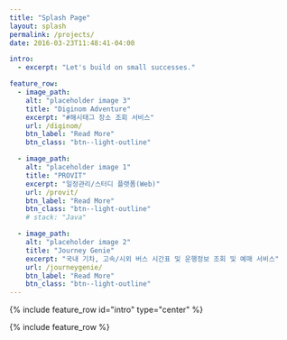 ```yaml
---
title: "Splash Page"
layout: splash
permalink: /projects/
date: 2016-03-23T11:48:41-04:00

intro:
  - excerpt: "Let's build on small successes."

feature_row:
  - image_path:
    alt: "placeholder image 3"
    title: "Diginom Adventure"
    excerpt: "#해시태그 장소 조회 서비스"
    url: /diginom/
    btn_label: "Read More"
    btn_class: "btn--light-outline"

  - image_path:
    alt: "placeholder image 1"
    title: "PROVIT"
    excerpt: "일정관리/스터디 플랫폼(Web)"
    url: /provit/
    btn_label: "Read More"
    btn_class: "btn--light-outline"
    # stack: "Java"

  - image_path:
    alt: "placeholder image 2"
    title: "Journey Genie"
    excerpt: "국내 기차, 고속/시외 버스 시간표 및 운행정보 조회 및 예매 서비스"
    url: /journeygenie/
    btn_label: "Read More"
    btn_class: "btn--light-outline"
---
```


{% include feature_row id="intro" type="center" %}

{% include feature_row %}

<!-- {% include feature_row %} -->

<!-- {% include feature_row id="feature_row2" type="left" %} -->

<!-- {% include feature_row id="feature_row3" type="right" %} -->

<!-- {% include feature_row id="feature_row4" type="center" %} -->

<!-- ---
title: 'Projects'
layout: splash
toc_label: 'Projects'
toc_icon: 'heart'
related: false
date: 2024-04-05
last_modified_at: 2024-04-05

gallery:
  - url: https://flic.kr/p/8a6Ven
    image_path: https://farm2.staticflickr.com/1272/4697500467_8294dac099_q.jpg
    alt: 'Black and grays with a hint of green'
  - url: https://flic.kr/p/8a738X
    image_path: https://farm5.staticflickr.com/4029/4697523701_249e93ba23_q.jpg
    alt: 'Made for open text placement'
  - url: https://flic.kr/p/8a6VXP
    image_path: https://farm5.staticflickr.com/4046/4697502929_72c612c636_q.jpg
    alt: 'Fog in the trees'
--- -->
<!-- # header:
#   overlay_color: '#000'
#   overlay_filter: '0.5'
#   overlay_image: /assets/images/unsplash-image-1.jpg
#   actions:
#     - label: 'Download'
#       url: 'https://github.com/mmistakes/minimal-mistakes/'
#   caption: 'Photo credit: [**Unsplash**](https://unsplash.com)'
# excerpt: 'Bacon ipsum dolor sit amet salami ham hock ham, hamburger corned beef short ribs kielbasa biltong t-bone drumstick tri-tip tail sirloin pork chop.' -->
<!-- # feature_row2:
#   - image_path: /assets/images/unsplash-gallery-image-2-th.jpg
#     alt: 'placeholder image 2'
#     title: 'Placeholder Image Left Aligned'
#     excerpt: 'This is some sample content that goes here with **Markdown** formatting. Left aligned with `type="left"`'
#     url: '#test-link'
#     btn_label: 'Read More'
#     btn_class: 'btn--primary'
# feature_row3:
#   - image_path: /assets/images/unsplash-gallery-image-2-th.jpg
#     alt: 'placeholder image 2'
#     title: 'Placeholder Image Right Aligned'
#     excerpt: 'This is some sample content that goes here with **Markdown** formatting. Right aligned with `type="right"`'
#     url: '#test-link'
#     btn_label: 'Read More'
#     btn_class: 'btn--primary'
# feature_row4:
#   - image_path: /assets/images/unsplash-gallery-image-2-th.jpg
#     alt: 'placeholder image 2'
#     title: 'Placeholder Image Center Aligned'
#     excerpt: 'This is some sample content that goes here with **Markdown** formatting. Centered with `type="center"`'
#     url: '#test-link'
#     btn_label: 'Read More'
#     btn_class: 'btn--primary' -->
